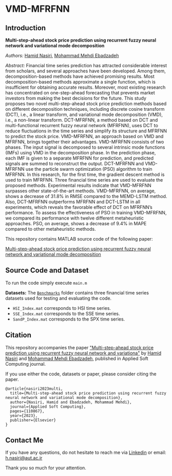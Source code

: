 # VMD-MFRFNN

## Introduction

**Multi-step-ahead stock price prediction using recurrent fuzzy neural network and variational mode decomposition**

*Authors:* [Hamid Nasiri](https://www.linkedin.com/in/hamid-nasiri-b5555487/), [Mohammad Mehdi Ebadzadeh](https://www.linkedin.com/in/mehdi-ebadzadeh-28bb3b35/)

*Abstract:* Financial time series prediction has attracted considerable interest from scholars, and several approaches have been developed. Among them, decomposition-based methods have achieved promising results. Most decomposition-based methods approximate a single function, which is insufficient for obtaining accurate results. Moreover, most existing research has concentrated on one-step-ahead forecasting that prevents market investors from making the best decisions for the future. This study proposes two novel multi-step-ahead stock price prediction methods based on different decomposition techniques, including discrete cosine transform (DCT), i.e., a linear transform, and variational mode decomposition (VMD), i.e., a non-linear transform. DCT-MFRFNN, a method based on DCT and multi-functional recurrent fuzzy neural network (MFRFNN), uses DCT to reduce fluctuations in the time series and simplify its structure and MFRFNN to predict the stock price. VMD-MFRFNN, an approach based on VMD and MFRFNN, brings together their advantages. VMD-MFRFNN consists of two phases. The input signal is decomposed to several intrinsic mode functions (IMFs) using VMD in the decomposition phase. In the prediction phase, each IMF is given to a separate MFRFNN for prediction, and predicted signals are summed to reconstruct the output. DCT-MFRFNN and VMD-MFRFNN use the particle swarm optimization (PSO) algorithm to train MFRFNN. In this research, for the first time, the gradient descent method is used to train MFRFNN. Three financial time series are used to evaluate the proposed methods. Experimental results indicate that VMD-MFRFNN surpasses other state-of-the-art methods. VMD-MFRFNN, on average, shows a decrease of 31.8% in RMSE compared to the MEMD-LSTM method. Also, DCT-MFRFNN outperforms MFRFNN and DCT-LSTM in all experiments, which reveals the favorable effect of DCT on MFRFNN’s performance. To assess the effectiveness of PSO in training VMD-MFRFNN, we compared its performance with twelve different metaheuristic approaches. PSO, on average, shows a decrease of 9.4% in MAPE compared to other metaheuristic methods.

This repository contains MATLAB source code of the following paper:

[Multi-step-ahead stock price prediction using recurrent fuzzy neural network and variational mode decomposition](https://www.sciencedirect.com/science/article/abs/pii/S1568494623008852)

## Source Code and Dataset

To run the code simply execute `main.m`

**Datasets:** 
The [`Benchmarks`](Benchmarks/) folder contains three financial time series datasets used for testing and evaluating the code.

+ `HSI_Index.mat` corresponds to HSI time series.
+ `SSE_Index.mat` corresponds to the SSE time series.
+ `SandP_Index.mat` corresponds to the SPX time series.

## Citation

This repository accompanies the paper ["Multi-step-ahead stock price prediction using recurrent fuzzy neural network and variationa"](https://www.sciencedirect.com/science/article/abs/pii/S1568494623008852) by [Hamid Nasiri](https://www.linkedin.com/in/hamid-nasiri-b5555487/) and [Mohammad Mehdi Ebadzadeh](https://www.linkedin.com/in/mehdi-ebadzadeh-28bb3b35/), published in Applied Soft Computing journal.

If you use either the code, datasets or paper, please consider citing the paper.

```
@article{nasiri2023multi,
  title={Multi-step-ahead stock price prediction using recurrent fuzzy neural network and variational mode decomposition},
  author={Nasiri, Hamid and Ebadzadeh, Mohammad Mehdi},
  journal={Applied Soft Computing},
  pages={110867},
  year={2023},
  publisher={Elsevier}
}
```

## Contact Me

If you have any questions, do not hesitate to reach me via [Linkedin](https://www.linkedin.com/in/hamid-nasiri-b5555487/) or email: h.nasiri@aut.ac.ir

Thank you so much for your attention.
